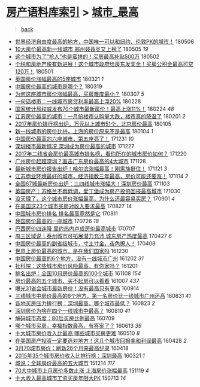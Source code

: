 [房产语料库索引](../../README.md)  > [城市_最高](城市_最高.md)
====
> [back](../README.md)

- [世界经济自由度最高的地方，中国唯一可以和纽约、伦敦PK的城市！](http://jkwz.applinzi.com/ittc/7099782179859203088.html#%E4%B8%96%E7%95%8C%E7%BB%8F%E6%B5%8E%E8%87%AA%E7%94%B1%E5%BA%A6%E6%9C%80%E9%AB%98%E7%9A%84%E5%9C%B0%E6%96%B9%EF%BC%8C%E4%B8%AD%E5%9B%BD%E5%94%AF%E4%B8%80%E5%8F%AF%E4%BB%A5%E5%92%8C%E7%BA%BD%E7%BA%A6%E3%80%81%E4%BC%A6%E6%95%A6PK%E7%9A%84%E5%9F%8E%E5%B8%82%EF%BC%81) 180506  
- [10大房价最高新一线城市 郑州叕叒㕛又上榜了](http://jkwz.applinzi.com/ittc/7099579262145397766.html#10%E5%A4%A7%E6%88%BF%E4%BB%B7%E6%9C%80%E9%AB%98%E6%96%B0%E4%B8%80%E7%BA%BF%E5%9F%8E%E5%B8%82+%E9%83%91%E5%B7%9E%E5%8F%95%E5%8F%92%E3%95%9B%E5%8F%88%E4%B8%8A%E6%A6%9C%E4%BA%86) 180505 *19* 
- [这个城市为了“抢人”也是蛮拼的！买房最高补贴500万](http://jkwz.applinzi.com/ittc/7098581712374334480.html#%E8%BF%99%E4%B8%AA%E5%9F%8E%E5%B8%82%E4%B8%BA%E4%BA%86%E2%80%9C%E6%8A%A2%E4%BA%BA%E2%80%9D%E4%B9%9F%E6%98%AF%E8%9B%AE%E6%8B%BC%E7%9A%84%EF%BC%81%E4%B9%B0%E6%88%BF%E6%9C%80%E9%AB%98%E8%A1%A5%E8%B4%B4500%E4%B8%87) 180502  
- [个税和房地产税有新进展！这个城市政府给房东发奖金！买房公积金最高可贷120万！](http://jkwz.applinzi.com/ittc/7098011299344811014.html#%E4%B8%AA%E7%A8%8E%E5%92%8C%E6%88%BF%E5%9C%B0%E4%BA%A7%E7%A8%8E%E6%9C%89%E6%96%B0%E8%BF%9B%E5%B1%95%EF%BC%81%E8%BF%99%E4%B8%AA%E5%9F%8E%E5%B8%82%E6%94%BF%E5%BA%9C%E7%BB%99%E6%88%BF%E4%B8%9C%E5%8F%91%E5%A5%96%E9%87%91%EF%BC%81%E4%B9%B0%E6%88%BF%E5%85%AC%E7%A7%AF%E9%87%91%E6%9C%80%E9%AB%98%E5%8F%AF%E8%B4%B7120%E4%B8%87%EF%BC%81) 180501  
- [英国房价涨幅最高的5座城市](http://jkwz.applinzi.com/ittc/7082961551621620746.html#%E8%8B%B1%E5%9B%BD%E6%88%BF%E4%BB%B7%E6%B6%A8%E5%B9%85%E6%9C%80%E9%AB%98%E7%9A%845%E5%BA%A7%E5%9F%8E%E5%B8%82) 180321 *1* 
- [中国房价最高的城市是哪个？](http://jkwz.applinzi.com/ittc/7082089465533432849.html#%E4%B8%AD%E5%9B%BD%E6%88%BF%E4%BB%B7%E6%9C%80%E9%AB%98%E7%9A%84%E5%9F%8E%E5%B8%82%E6%98%AF%E5%93%AA%E4%B8%AA%EF%BC%9F) 180319  
- [为何这座城市房价涨幅最高，买房难度最小？](http://jkwz.applinzi.com/ittc/7077477548110119946.html#%E4%B8%BA%E4%BD%95%E8%BF%99%E5%BA%A7%E5%9F%8E%E5%B8%82%E6%88%BF%E4%BB%B7%E6%B6%A8%E5%B9%85%E6%9C%80%E9%AB%98%EF%BC%8C%E4%B9%B0%E6%88%BF%E9%9A%BE%E5%BA%A6%E6%9C%80%E5%B0%8F%EF%BC%9F) 180307 *5* 
- [一句话楼市：一线城市房贷利率最高上浮20%](http://jkwz.applinzi.com/ittc/7075151687725876230.html#%E4%B8%80%E5%8F%A5%E8%AF%9D%E6%A5%BC%E5%B8%82%EF%BC%9A%E4%B8%80%E7%BA%BF%E5%9F%8E%E5%B8%82%E6%88%BF%E8%B4%B7%E5%88%A9%E7%8E%87%E6%9C%80%E9%AB%98%E4%B8%8A%E6%B5%AE20%25) 180228  
- [国家统计局权威发布70个城市最新房价！最高上涨11%！](http://jkwz.applinzi.com/ittc/7073658312216544262.html#%E5%9B%BD%E5%AE%B6%E7%BB%9F%E8%AE%A1%E5%B1%80%E6%9D%83%E5%A8%81%E5%8F%91%E5%B8%8370%E4%B8%AA%E5%9F%8E%E5%B8%82%E6%9C%80%E6%96%B0%E6%88%BF%E4%BB%B7%EF%BC%81%E6%9C%80%E9%AB%98%E4%B8%8A%E6%B6%A811%25%EF%BC%81) 180224 *48* 
- [江苏房价最高的城市！一月份楼市认购量大跌，楼市真的降温了](http://jkwz.applinzi.com/ittc/7065054405001217035.html#%E6%B1%9F%E8%8B%8F%E6%88%BF%E4%BB%B7%E6%9C%80%E9%AB%98%E7%9A%84%E5%9F%8E%E5%B8%82%EF%BC%81%E4%B8%80%E6%9C%88%E4%BB%BD%E6%A5%BC%E5%B8%82%E8%AE%A4%E8%B4%AD%E9%87%8F%E5%A4%A7%E8%B7%8C%EF%BC%8C%E6%A5%BC%E5%B8%82%E7%9C%9F%E7%9A%84%E9%99%8D%E6%B8%A9%E4%BA%86) 180201 *2* 
- [2017年房价排行榜出炉，万元以上城市51个，北京房价最高](http://jkwz.applinzi.com/ittc/7055040695931241483.html#2017%E5%B9%B4%E6%88%BF%E4%BB%B7%E6%8E%92%E8%A1%8C%E6%A6%9C%E5%87%BA%E7%82%89%EF%BC%8C%E4%B8%87%E5%85%83%E4%BB%A5%E4%B8%8A%E5%9F%8E%E5%B8%8251%E4%B8%AA%EF%BC%8C%E5%8C%97%E4%BA%AC%E6%88%BF%E4%BB%B7%E6%9C%80%E9%AB%98) 180105  
- [新一线城市的房价比拼，上海的房价原来不是最高](http://jkwz.applinzi.com/ittc/7054810767663039505.html#%E6%96%B0%E4%B8%80%E7%BA%BF%E5%9F%8E%E5%B8%82%E7%9A%84%E6%88%BF%E4%BB%B7%E6%AF%94%E6%8B%BC%EF%BC%8C%E4%B8%8A%E6%B5%B7%E7%9A%84%E6%88%BF%E4%BB%B7%E5%8E%9F%E6%9D%A5%E4%B8%8D%E6%98%AF%E6%9C%80%E9%AB%98) 180104 *1* 
- [中国房价最高的六座城市，第五座亮了！](http://jkwz.applinzi.com/ittc/7053294108125168656.html#%E4%B8%AD%E5%9B%BD%E6%88%BF%E4%BB%B7%E6%9C%80%E9%AB%98%E7%9A%84%E5%85%AD%E5%BA%A7%E5%9F%8E%E5%B8%82%EF%BC%8C%E7%AC%AC%E4%BA%94%E5%BA%A7%E4%BA%AE%E4%BA%86%EF%BC%81) 171231 *10* 
- [深圳楼市最新情况 深圳成为房价最高的城市](http://jkwz.applinzi.com/ittc/7051725571908699152.html#%E6%B7%B1%E5%9C%B3%E6%A5%BC%E5%B8%82%E6%9C%80%E6%96%B0%E6%83%85%E5%86%B5+%E6%B7%B1%E5%9C%B3%E6%88%90%E4%B8%BA%E6%88%BF%E4%BB%B7%E6%9C%80%E9%AB%98%E7%9A%84%E5%9F%8E%E5%B8%82) 171227  
- [2017年二线省会房价最高城市排名榜，看你所在的城市房价如何？](http://jkwz.applinzi.com/ittc/7049109935407760401.html#2017%E5%B9%B4%E4%BA%8C%E7%BA%BF%E7%9C%81%E4%BC%9A%E6%88%BF%E4%BB%B7%E6%9C%80%E9%AB%98%E5%9F%8E%E5%B8%82%E6%8E%92%E5%90%8D%E6%A6%9C%EF%BC%8C%E7%9C%8B%E4%BD%A0%E6%89%80%E5%9C%A8%E7%9A%84%E5%9F%8E%E5%B8%82%E6%88%BF%E4%BB%B7%E5%A6%82%E4%BD%95%EF%BC%9F) 171220  
- [广州房价赶超深圳？直击广东房价最高的4大城市](http://jkwz.applinzi.com/ittc/7040936718167966736.html#%E5%B9%BF%E5%B7%9E%E6%88%BF%E4%BB%B7%E8%B5%B6%E8%B6%85%E6%B7%B1%E5%9C%B3%EF%BC%9F%E7%9B%B4%E5%87%BB%E5%B9%BF%E4%B8%9C%E6%88%BF%E4%BB%B7%E6%9C%80%E9%AB%98%E7%9A%844%E5%A4%A7%E5%9F%8E%E5%B8%82) 171128  
- [最新城市房价报告出炉！哈尔滨涨幅最高！刚需族挺住！](http://jkwz.applinzi.com/ittc/7038309426283414545.html#%E6%9C%80%E6%96%B0%E5%9F%8E%E5%B8%82%E6%88%BF%E4%BB%B7%E6%8A%A5%E5%91%8A%E5%87%BA%E7%82%89%EF%BC%81%E5%93%88%E5%B0%94%E6%BB%A8%E6%B6%A8%E5%B9%85%E6%9C%80%E9%AB%98%EF%BC%81%E5%88%9A%E9%9C%80%E6%97%8F%E6%8C%BA%E4%BD%8F%EF%BC%81) 171121 *3* 
- [江苏商业环境最好的城市，经济指数三年最高，房价可能还要涨！](http://jkwz.applinzi.com/ittc/7035792748672713745.html#%E6%B1%9F%E8%8B%8F%E5%95%86%E4%B8%9A%E7%8E%AF%E5%A2%83%E6%9C%80%E5%A5%BD%E7%9A%84%E5%9F%8E%E5%B8%82%EF%BC%8C%E7%BB%8F%E6%B5%8E%E6%8C%87%E6%95%B0%E4%B8%89%E5%B9%B4%E6%9C%80%E9%AB%98%EF%BC%8C%E6%88%BF%E4%BB%B7%E5%8F%AF%E8%83%BD%E8%BF%98%E8%A6%81%E6%B6%A8%EF%BC%81) 171114 *2* 
- [全国67城最新房价出炉：三四线城市涨幅大！深圳房价最高](http://jkwz.applinzi.com/ittc/7031680375808590865.html#%E5%85%A8%E5%9B%BD67%E5%9F%8E%E6%9C%80%E6%96%B0%E6%88%BF%E4%BB%B7%E5%87%BA%E7%82%89%EF%BC%9A%E4%B8%89%E5%9B%9B%E7%BA%BF%E5%9F%8E%E5%B8%82%E6%B6%A8%E5%B9%85%E5%A4%A7%EF%BC%81%E6%B7%B1%E5%9C%B3%E6%88%BF%E4%BB%B7%E6%9C%80%E9%AB%98) 171103  
- [英国房产｜苏格兰不再低调，爱丁堡成为房产投资回报最高城市](http://jkwz.applinzi.com/ittc/7030254739214828561.html#%E8%8B%B1%E5%9B%BD%E6%88%BF%E4%BA%A7%EF%BD%9C%E8%8B%8F%E6%A0%BC%E5%85%B0%E4%B8%8D%E5%86%8D%E4%BD%8E%E8%B0%83%EF%BC%8C%E7%88%B1%E4%B8%81%E5%A0%A1%E6%88%90%E4%B8%BA%E6%88%BF%E4%BA%A7%E6%8A%95%E8%B5%84%E5%9B%9E%E6%8A%A5%E6%9C%80%E9%AB%98%E5%9F%8E%E5%B8%82) 171030  
- [没天理了，这个城市房价涨幅最高，为什么还最容易买房？](http://jkwz.applinzi.com/ittc/7008314866660803601.html#%E6%B2%A1%E5%A4%A9%E7%90%86%E4%BA%86%EF%BC%8C%E8%BF%99%E4%B8%AA%E5%9F%8E%E5%B8%82%E6%88%BF%E4%BB%B7%E6%B6%A8%E5%B9%85%E6%9C%80%E9%AB%98%EF%BC%8C%E4%B8%BA%E4%BB%80%E4%B9%88%E8%BF%98%E6%9C%80%E5%AE%B9%E6%98%93%E4%B9%B0%E6%88%BF%EF%BC%9F) 170901 *4* 
- [在美国这23个城市买房对收入要求最高](http://jkwz.applinzi.com/ittc/7006480604424832016.html#%E5%9C%A8%E7%BE%8E%E5%9B%BD%E8%BF%9923%E4%B8%AA%E5%9F%8E%E5%B8%82%E4%B9%B0%E6%88%BF%E5%AF%B9%E6%94%B6%E5%85%A5%E8%A6%81%E6%B1%82%E6%9C%80%E9%AB%98) 170827 *14* 
- [中国城市房价排名 排名最高竟然是它](http://jkwz.applinzi.com/ittc/7000481972525466640.html#%E4%B8%AD%E5%9B%BD%E5%9F%8E%E5%B8%82%E6%88%BF%E4%BB%B7%E6%8E%92%E5%90%8D+%E6%8E%92%E5%90%8D%E6%9C%80%E9%AB%98%E7%AB%9F%E7%84%B6%E6%98%AF%E5%AE%83) 170811  
- [我国房价最高的一座城市](http://jkwz.applinzi.com/ittc/6994527328770982929.html#%E6%88%91%E5%9B%BD%E6%88%BF%E4%BB%B7%E6%9C%80%E9%AB%98%E7%9A%84%E4%B8%80%E5%BA%A7%E5%9F%8E%E5%B8%82) 170726 *18* 
- [巴西房价四连降 里约热内卢成房价最高城市](http://jkwz.applinzi.com/ittc/6987602590345724945.html#%E5%B7%B4%E8%A5%BF%E6%88%BF%E4%BB%B7%E5%9B%9B%E8%BF%9E%E9%99%8D+%E9%87%8C%E7%BA%A6%E7%83%AD%E5%86%85%E5%8D%A2%E6%88%90%E6%88%BF%E4%BB%B7%E6%9C%80%E9%AB%98%E5%9F%8E%E5%B8%82) 170707  
- [周三区域说丨泰州城市可拓展潜力充沛 城东房产热度最高](http://jkwz.applinzi.com/ittc/6961147419235451908.html#%E5%91%A8%E4%B8%89%E5%8C%BA%E5%9F%9F%E8%AF%B4%E4%B8%A8%E6%B3%B0%E5%B7%9E%E5%9F%8E%E5%B8%82%E5%8F%AF%E6%8B%93%E5%B1%95%E6%BD%9C%E5%8A%9B%E5%85%85%E6%B2%9B+%E5%9F%8E%E4%B8%9C%E6%88%BF%E4%BA%A7%E7%83%AD%E5%BA%A6%E6%9C%80%E9%AB%98) 170427 *6* 
- [中国房价最高的副省级城市，寸土寸金，夜色撩人！](http://jkwz.applinzi.com/ittc/6954078412120523525.html#%E4%B8%AD%E5%9B%BD%E6%88%BF%E4%BB%B7%E6%9C%80%E9%AB%98%E7%9A%84%E5%89%AF%E7%9C%81%E7%BA%A7%E5%9F%8E%E5%B8%82%EF%BC%8C%E5%AF%B8%E5%9C%9F%E5%AF%B8%E9%87%91%EF%BC%8C%E5%A4%9C%E8%89%B2%E6%92%A9%E4%BA%BA%EF%BC%81) 170408  
- [世界上房价最高的城市，是在我们国家吗](http://jkwz.applinzi.com/ittc/6917255248589882373.html#%E4%B8%96%E7%95%8C%E4%B8%8A%E6%88%BF%E4%BB%B7%E6%9C%80%E9%AB%98%E7%9A%84%E5%9F%8E%E5%B8%82%EF%BC%8C%E6%98%AF%E5%9C%A8%E6%88%91%E4%BB%AC%E5%9B%BD%E5%AE%B6%E5%90%97) 161230  
- [中国房价最高的6个地方，没有一线城市广州](http://jkwz.applinzi.com/ittc/6907147591690486788.html#%E4%B8%AD%E5%9B%BD%E6%88%BF%E4%BB%B7%E6%9C%80%E9%AB%98%E7%9A%846%E4%B8%AA%E5%9C%B0%E6%96%B9%EF%BC%8C%E6%B2%A1%E6%9C%89%E4%B8%80%E7%BA%BF%E5%9F%8E%E5%B8%82%E5%B9%BF%E5%B7%9E) 161202 *31* 
- [社科院：这些城市房价风险最高，有你家吗？](http://jkwz.applinzi.com/ittc/6906648525260981252.html#%E7%A4%BE%E7%A7%91%E9%99%A2%EF%BC%9A%E8%BF%99%E4%BA%9B%E5%9F%8E%E5%B8%82%E6%88%BF%E4%BB%B7%E9%A3%8E%E9%99%A9%E6%9C%80%E9%AB%98%EF%BC%8C%E6%9C%89%E4%BD%A0%E5%AE%B6%E5%90%97%EF%BC%9F) 161201  
- [排名出炉：全国10月房价最高的100个城市](http://jkwz.applinzi.com/ittc/6897748253432349701.html#%E6%8E%92%E5%90%8D%E5%87%BA%E7%82%89%EF%BC%9A%E5%85%A8%E5%9B%BD10%E6%9C%88%E6%88%BF%E4%BB%B7%E6%9C%80%E9%AB%98%E7%9A%84100%E4%B8%AA%E5%9F%8E%E5%B8%82) 161108 *154* 
- [房价最高的五个城市，买不起房可以看看](http://jkwz.applinzi.com/ittc/6886232066038957060.html#%E6%88%BF%E4%BB%B7%E6%9C%80%E9%AB%98%E7%9A%84%E4%BA%94%E4%B8%AA%E5%9F%8E%E5%B8%82%EF%BC%8C%E4%B9%B0%E4%B8%8D%E8%B5%B7%E6%88%BF%E5%8F%AF%E4%BB%A5%E7%9C%8B%E7%9C%8B) 161007 *437* 
- [曝光31省会城市最新房价！没有最高只有更高](http://jkwz.applinzi.com/ittc/6877752085042430980.html#%E6%9B%9D%E5%85%8931%E7%9C%81%E4%BC%9A%E5%9F%8E%E5%B8%82%E6%9C%80%E6%96%B0%E6%88%BF%E4%BB%B7%EF%BC%81%E6%B2%A1%E6%9C%89%E6%9C%80%E9%AB%98%E5%8F%AA%E6%9C%89%E6%9B%B4%E9%AB%98) 160914  
- [三线城市中房价最高的8个地方，第一名房价比一线城市广州还高](http://jkwz.applinzi.com/ittc/6872533553430135813.html#%E4%B8%89%E7%BA%BF%E5%9F%8E%E5%B8%82%E4%B8%AD%E6%88%BF%E4%BB%B7%E6%9C%80%E9%AB%98%E7%9A%848%E4%B8%AA%E5%9C%B0%E6%96%B9%EF%BC%8C%E7%AC%AC%E4%B8%80%E5%90%8D%E6%88%BF%E4%BB%B7%E6%AF%94%E4%B8%80%E7%BA%BF%E5%9F%8E%E5%B8%82%E5%B9%BF%E5%B7%9E%E8%BF%98%E9%AB%98) 160831 *41* 
- [各地买房压力排行榜：深圳最高，哪个城市最低？](http://jkwz.applinzi.com/ittc/6869481543898235908.html#%E5%90%84%E5%9C%B0%E4%B9%B0%E6%88%BF%E5%8E%8B%E5%8A%9B%E6%8E%92%E8%A1%8C%E6%A6%9C%EF%BC%9A%E6%B7%B1%E5%9C%B3%E6%9C%80%E9%AB%98%EF%BC%8C%E5%93%AA%E4%B8%AA%E5%9F%8E%E5%B8%82%E6%9C%80%E4%BD%8E%EF%BC%9F) 160823 *2* 
- [深圳房价为啥在四个一线城市中最高？](http://jkwz.applinzi.com/ittc/6864672971649713156.html#%E6%B7%B1%E5%9C%B3%E6%88%BF%E4%BB%B7%E4%B8%BA%E5%95%A5%E5%9C%A8%E5%9B%9B%E4%B8%AA%E4%B8%80%E7%BA%BF%E5%9F%8E%E5%B8%82%E4%B8%AD%E6%9C%80%E9%AB%98%EF%BC%9F) 160810 *41* 
- [解码城市态度：80后买房比例最高](http://jkwz.applinzi.com/ittc/6852683297129497604.html#%E8%A7%A3%E7%A0%81%E5%9F%8E%E5%B8%82%E6%80%81%E5%BA%A6%EF%BC%9A80%E5%90%8E%E4%B9%B0%E6%88%BF%E6%AF%94%E4%BE%8B%E6%9C%80%E9%AB%98) 160709  
- [哪个城市买房，幸福指数最高，有答案了？](http://jkwz.applinzi.com/ittc/6843337261806257157.html#%E5%93%AA%E4%B8%AA%E5%9F%8E%E5%B8%82%E4%B9%B0%E6%88%BF%EF%BC%8C%E5%B9%B8%E7%A6%8F%E6%8C%87%E6%95%B0%E6%9C%80%E9%AB%98%EF%BC%8C%E6%9C%89%E7%AD%94%E6%A1%88%E4%BA%86%EF%BC%9F) 160613 *39* 
- [十大城市房价收入比最高 哪些城市买房更难](http://jkwz.applinzi.com/ittc/6830516830816699397.html#%E5%8D%81%E5%A4%A7%E5%9F%8E%E5%B8%82%E6%88%BF%E4%BB%B7%E6%94%B6%E5%85%A5%E6%AF%94%E6%9C%80%E9%AB%98+%E5%93%AA%E4%BA%9B%E5%9F%8E%E5%B8%82%E4%B9%B0%E6%88%BF%E6%9B%B4%E9%9A%BE) 160510 *8* 
- [在美国房产投资一定要选对地方！这几个城市回报率和利润最高](http://jkwz.applinzi.com/ittc/6826103346527994885.html#%E5%9C%A8%E7%BE%8E%E5%9B%BD%E6%88%BF%E4%BA%A7%E6%8A%95%E8%B5%84%E4%B8%80%E5%AE%9A%E8%A6%81%E9%80%89%E5%AF%B9%E5%9C%B0%E6%96%B9%EF%BC%81%E8%BF%99%E5%87%A0%E4%B8%AA%E5%9F%8E%E5%B8%82%E5%9B%9E%E6%8A%A5%E7%8E%87%E5%92%8C%E5%88%A9%E6%B6%A6%E6%9C%80%E9%AB%98) 160428 *2* 
- [3月70城市房价：刷新26个月来最高纪录](http://jkwz.applinzi.com/ittc/6822390922083828740.html#3%E6%9C%8870%E5%9F%8E%E5%B8%82%E6%88%BF%E4%BB%B7%EF%BC%9A%E5%88%B7%E6%96%B026%E4%B8%AA%E6%9C%88%E6%9D%A5%E6%9C%80%E9%AB%98%E7%BA%AA%E5%BD%95) 160418  
- [2015年35个城市房价收入比排行榜：深圳最高](http://jkwz.applinzi.com/ittc/6812067424752894981.html#2015%E5%B9%B435%E4%B8%AA%E5%9F%8E%E5%B8%82%E6%88%BF%E4%BB%B7%E6%94%B6%E5%85%A5%E6%AF%94%E6%8E%92%E8%A1%8C%E6%A6%9C%EF%BC%9A%E6%B7%B1%E5%9C%B3%E6%9C%80%E9%AB%98) 160321 *1* 
- [城说：全球房价最高的五大城市](http://jkwz.applinzi.com/ittc/6775600918397715461.html#%E5%9F%8E%E8%AF%B4%EF%BC%9A%E5%85%A8%E7%90%83%E6%88%BF%E4%BB%B7%E6%9C%80%E9%AB%98%E7%9A%84%E4%BA%94%E5%A4%A7%E5%9F%8E%E5%B8%82) 151214 *117* 
- [70大中城市上月房价多数止涨 上海房价涨幅最高](http://jkwz.applinzi.com/ittc/6766243253913650180.html#70%E5%A4%A7%E4%B8%AD%E5%9F%8E%E5%B8%82%E4%B8%8A%E6%9C%88%E6%88%BF%E4%BB%B7%E5%A4%9A%E6%95%B0%E6%AD%A2%E6%B6%A8+%E4%B8%8A%E6%B5%B7%E6%88%BF%E4%BB%B7%E6%B6%A8%E5%B9%85%E6%9C%80%E9%AB%98) 151119 *4* 
- [十大收入最高城市工资买房年限大PK](http://jkwz.applinzi.com/ittc/547650615054749071.html#%E5%8D%81%E5%A4%A7%E6%94%B6%E5%85%A5%E6%9C%80%E9%AB%98%E5%9F%8E%E5%B8%82%E5%B7%A5%E8%B5%84%E4%B9%B0%E6%88%BF%E5%B9%B4%E9%99%90%E5%A4%A7PK) 150713 *14* 
